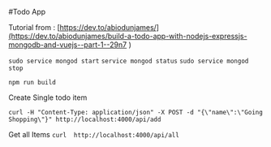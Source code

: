 #Todo App

Tutorial from : [https://dev.to/abiodunjames/](https://dev.to/abiodunjames/build-a-todo-app-with-nodejs-expressjs-mongodb-and-vuejs--part-1--29n7
)

`sudo service mongod start`
`service mongod status`
`sudo service mongod stop`

`npm run build`

Create Single todo item

`curl -H "Content-Type: application/json" -X POST -d "{\"name\":\"Going Shopping\"}" http://localhost:4000/api/add`

Get all Items 
`curl  http://localhost:4000/api/all`